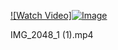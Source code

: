 
[![Watch Video]![Image](https://github.com/user-attachments/assets/a6733d5c-7e1e-4ff9-9f67-3868bf9d68b7 )](https://raw.githubusercontent.com/Oghenevwoke/repo/main/videos/IMG_2048_1.mp4)

IMG_2048_1 (1).mp4
